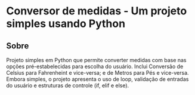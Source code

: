 # Conversor de medidas - Um projeto simples usando Python

## Sobre
Projeto simples em Python que permite converter medidas com base nas opções pré-estabelecidas para escolha do usuário.
Inclui Conversão de Celsius para Fahrenheint e vice-versa; e de Metros para Pés e vice-versa.
Embora simples, o projeto apresenta o uso de loop, validação de entradas do usuário e estruturas de controle (if, elif e else).
